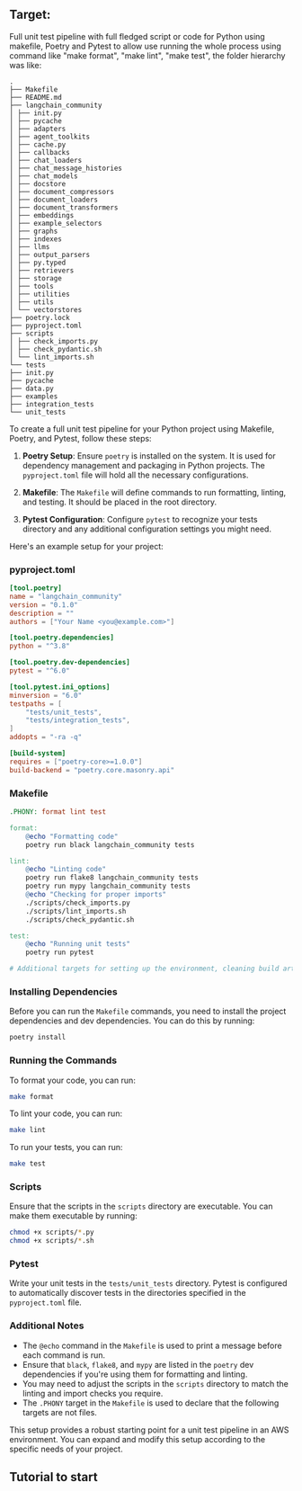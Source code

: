 ## Target:
Full unit test pipeline with full fledged script or code for Python using makefile, Poetry and Pytest to allow use running the whole process using command like "make format", "make lint", "make test", the folder hierarchy was like:

```plaintext
.
├── Makefile
├── README.md
├── langchain_community
│ ├── init.py
│ ├── pycache
│ ├── adapters
│ ├── agent_toolkits
│ ├── cache.py
│ ├── callbacks
│ ├── chat_loaders
│ ├── chat_message_histories
│ ├── chat_models
│ ├── docstore
│ ├── document_compressors
│ ├── document_loaders
│ ├── document_transformers
│ ├── embeddings
│ ├── example_selectors
│ ├── graphs
│ ├── indexes
│ ├── llms
│ ├── output_parsers
│ ├── py.typed
│ ├── retrievers
│ ├── storage
│ ├── tools
│ ├── utilities
│ ├── utils
│ └── vectorstores
├── poetry.lock
├── pyproject.toml
├── scripts
│ ├── check_imports.py
│ ├── check_pydantic.sh
│ └── lint_imports.sh
└── tests
├── init.py
├── pycache
├── data.py
├── examples
├── integration_tests
└── unit_tests
```

To create a full unit test pipeline for your Python project using Makefile, Poetry, and Pytest, follow these steps:

1. **Poetry Setup**: Ensure `poetry` is installed on the system. It is used for dependency management and packaging in Python projects. The `pyproject.toml` file will hold all the necessary configurations.

2. **Makefile**: The `Makefile` will define commands to run formatting, linting, and testing. It should be placed in the root directory.

3. **Pytest Configuration**: Configure `pytest` to recognize your tests directory and any additional configuration settings you might need.

Here's an example setup for your project:

### pyproject.toml

```toml
[tool.poetry]
name = "langchain_community"
version = "0.1.0"
description = ""
authors = ["Your Name <you@example.com>"]

[tool.poetry.dependencies]
python = "^3.8"

[tool.poetry.dev-dependencies]
pytest = "^6.0"

[tool.pytest.ini_options]
minversion = "6.0"
testpaths = [
    "tests/unit_tests",
    "tests/integration_tests",
]
addopts = "-ra -q"

[build-system]
requires = ["poetry-core>=1.0.0"]
build-backend = "poetry.core.masonry.api"
```

### Makefile

```makefile
.PHONY: format lint test

format:
	@echo "Formatting code"
	poetry run black langchain_community tests

lint:
	@echo "Linting code"
	poetry run flake8 langchain_community tests
	poetry run mypy langchain_community tests
	@echo "Checking for proper imports"
	./scripts/check_imports.py
	./scripts/lint_imports.sh
	./scripts/check_pydantic.sh

test:
	@echo "Running unit tests"
	poetry run pytest

# Additional targets for setting up the environment, cleaning build artifacts, etc.
```

### Installing Dependencies

Before you can run the `Makefile` commands, you need to install the project dependencies and dev dependencies. You can do this by running:

```bash
poetry install
```

### Running the Commands

To format your code, you can run:

```bash
make format
```

To lint your code, you can run:

```bash
make lint
```

To run your tests, you can run:

```bash
make test
```

### Scripts

Ensure that the scripts in the `scripts` directory are executable. You can make them executable by running:

```bash
chmod +x scripts/*.py
chmod +x scripts/*.sh
```

### Pytest

Write your unit tests in the `tests/unit_tests` directory. Pytest is configured to automatically discover tests in the directories specified in the `pyproject.toml` file.

### Additional Notes

- The `@echo` command in the `Makefile` is used to print a message before each command is run.
- Ensure that `black`, `flake8`, and `mypy` are listed in the `poetry` dev dependencies if you're using them for formatting and linting.
- You may need to adjust the scripts in the `scripts` directory to match the linting and import checks you require.
- The `.PHONY` target in the `Makefile` is used to declare that the following targets are not files.

This setup provides a robust starting point for a unit test pipeline in an AWS environment. You can expand and modify this setup according to the specific needs of your project.

## Tutorial to start 

